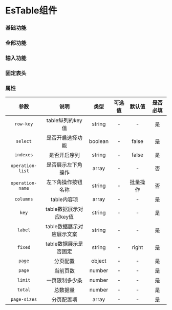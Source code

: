 <!-- 加载 demo 组件 start -->
<script setup>
import demo from './demo.vue'
import demo2 from './demo2.vue'
import demo3 from './demo3.vue'
import demo4 from './demo4.vue'
</script>
<!-- 加载 demo 组件 end -->

<!-- 正文开始 -->

# EsTable组件

### 基础功能
<Preview comp-name="EsTable" demo-name="demo">
  <demo />
</Preview>

### 全部功能
<Preview comp-name="EsTable" demo-name="demo2">
  <demo2 />
</Preview>

### 输入功能
<Preview comp-name="EsTable" demo-name="demo3">
  <demo3 />
</Preview>

### 固定表头
<Preview comp-name="EsTable" demo-name="demo4">
  <demo4 />
</Preview>

### 属性
参数 | 说明 | 类型 | 可选值 | 默认值 | 是否必填
:-: | :-: | :-: | :-: | :-: | :-:
`row-key` | table纵列的key值 | string | - | - | 是
`select` | 是否开启选择功能 | boolean | - | false | 是
`indexes` | 是否开启序列 | string | - | false | 是
`operation-list` | 是否展示左下角操作 | array | - | - | 否
`operation-name` | 左下角操作按钮名称 | string | - | 批量操作 | 否
`columns` | table内容项 | array | - | - | 是
`key` | table数据展示对应key值 | string | - | - | 是
`label` | table数据展示对应展示文案 | string | - | - | 是
`fixed` | table数据展示是否固定 | string | - | right | 是
`page` | 分页配置 | object | - | - | 是
`page` | 当前页数 | number | - | - | 是
`limit` | 一页限制多少条 | number | - | - | 是
`total` | 总数据量 | number | - | - | 是
`page-sizes` | 分页配置项 | array | - | - | 是


